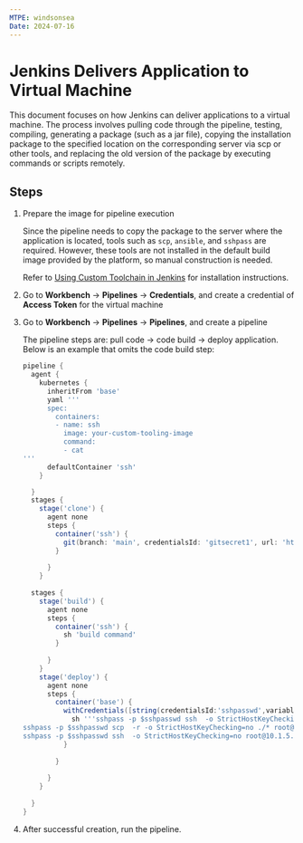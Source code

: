 ```yaml
---
MTPE: windsonsea
Date: 2024-07-16
---
```


# Jenkins Delivers Application to Virtual Machine

This document focuses on how Jenkins can deliver applications to a virtual machine.
The process involves pulling code through the pipeline, testing, compiling,
generating a package (such as a jar file), copying the installation package
to the specified location on the corresponding server via scp or other tools,
and replacing the old version of the package by executing commands or scripts remotely.

## Steps

1. Prepare the image for pipeline execution

    Since the pipeline needs to copy the package to the server where the application is located,
    tools such as `scp`, `ansible`, and `sshpass` are required. However, these tools are not
    installed in the default build image provided by the platform, so manual construction is needed.
    
    Refer to [Using Custom Toolchain in Jenkins](../../quickstart/jenkins-custom.md)
    for installation instructions.

1. Go to **Workbench** -> **Pipelines** -> **Credentials**, and create a credential of
   **Access Token** for the virtual machine

    <!-- add images later -->

1. Go to **Workbench** -> **Pipelines** -> **Pipelines**, and create a pipeline

    The pipeline steps are: pull code -> code build -> deploy application.
    Below is an example that omits the code build step:

    ```groovy
    pipeline {
      agent {
        kubernetes {
          inheritFrom 'base'
          yaml '''
          spec:
            containers:
            - name: ssh
              image: your-custom-tooling-image
              command: 
              - cat
    '''
          defaultContainer 'ssh'
        }
    
      }  
      stages {
        stage('clone') {
          agent none
          steps {
            container('ssh') {
              git(branch: 'main', credentialsId: 'gitsecret1', url: 'https://gitlab.daocloud.cn/***/***.git')
            }
     
          }
        }
      
      stages {
        stage('build') {
          agent none
          steps {
            container('ssh') {
              sh 'build command'
            }
     
          }
        }
        stage('deploy') {
          agent none
          steps {
            container('base') {
              withCredentials([string(credentialsId:'sshpasswd',variable:'sshpasswd')]) {
                sh '''sshpass -p $sshpasswd ssh  -o StrictHostKeyChecking=no root@10.1.5.53 mv -f /usr/share/nginx/html/* /tmp
    sshpass -p $sshpasswd scp  -r -o StrictHostKeyChecking=no ./* root@10.1.5.53:/usr/share/nginx/html/
    sshpass -p $sshpasswd ssh  -o StrictHostKeyChecking=no root@10.1.5.53 nginx -s reload'''
              }
     
            }
     
          }
        }
     
      }
    }

1. After successful creation, run the pipeline.
